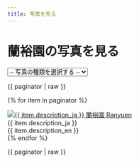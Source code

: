 ```yaml
---
title: 写真を見る
---
```

蘭裕園の写真を見る
==
<link href="/assets/stylesheets/photoGallery.css" rel="stylesheet"/>
<link href="/assets/stylesheets/colorbox.css" rel="stylesheet"/>
<link href="/assets/stylesheets/pagination.css" rel="stylesheet"/>

<form class="select" id="search-form" method="GET">
  <select id="search-form-species_name" name="species_name">
    <option value="" {% if species_name == null %}selected{% endif %}>-- 写真の種類を選択する --</option>
    <option value="all" {% if species_name == 'all' %}selected{% endif %}>全て見る</option>
    <option value="Calanthe" {% if species_name == 'Calanthe' %}selected{% endif %}>エビネ</option>
    <option value="Ponerorchis" {% if species_name == 'Ponerorchis' %}selected{% endif %}>アワチドリ / 夢ちどり</option>
    <option value="Japanease native orchid" {% if species_name == 'Japanease native orchid' %}selected{% endif %}>日本の野生ラン</option>
    <option value="others" {% if species_name == 'others' %}selected{% endif %}>その他</option>
  </select>
</form>

<div>
  {{ paginator | raw }}
</div>

<div id="photo-gallery" class="photos">

  {% for item in paginator %}
    <div class="photo">
      <a href="/images/gallery/{{ item.id }}.jpg"
        class="lightbox"
        target="_blank"
        title="{{ item.description_ja }} 蘭裕園 Ranyuen">
        <img rel="gallery"
          src="/api/photo?format=jpeg&id={{ item.id }}&width={{ item.thumb_width }}"
          width="{{ item.thumb_width }}"
          height="{{ item.thumb_height }}"
          alt="{{ item.description_ja }} 蘭裕園 Ranyuen"/>
      </a>
      <div class="photo-description">
        <div>{{ item.description_ja }}</div>
        <div>{{ item.description_en }}</div>
      </div>
    </div>
  {% endfor %}
</div>

<div>
  {{ paginator | raw }}
</div>

<script>
$('.pagination li a').each(function() {
  var href = $(this).attr('href');
  $(this).attr('href', 'photos/' + href);
});
</script>

<script src="/assets/javascripts/photoGallery.min.js"></script>
<script>
  window.addEventListener('DOMContentLoaded', function () {
    new PhotoGallery().init(document.getElementById("photo-gallery"));
    document.getElementById('search-form-species_name').onchange = function () {
      document.getElementById('search-form').submit();
    };



  });
</script>

